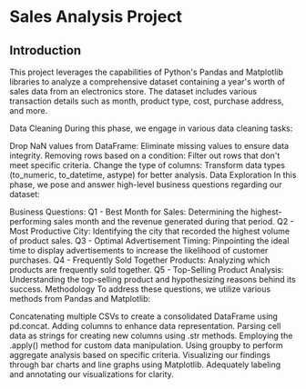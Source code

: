# Sales Analysis Project 
## Introduction
This project leverages the capabilities of Python's Pandas and Matplotlib libraries to analyze a comprehensive dataset containing a year's worth of sales data from an electronics store. The dataset includes various transaction details such as month, product type, cost, purchase address, and more.

Data Cleaning
During this phase, we engage in various data cleaning tasks:

Drop NaN values from DataFrame: Eliminate missing values to ensure data integrity.
Removing rows based on a condition: Filter out rows that don't meet specific criteria.
Change the type of columns: Transform data types (to_numeric, to_datetime, astype) for better analysis.
Data Exploration
In this phase, we pose and answer high-level business questions regarding our dataset:

Business Questions:
Q1 - Best Month for Sales: Determining the highest-performing sales month and the revenue generated during that period.
Q2 - Most Productive City: Identifying the city that recorded the highest volume of product sales.
Q3 - Optimal Advertisement Timing: Pinpointing the ideal time to display advertisements to increase the likelihood of customer purchases.
Q4 - Frequently Sold Together Products: Analyzing which products are frequently sold together.
Q5 - Top-Selling Product Analysis: Understanding the top-selling product and hypothesizing reasons behind its success.
Methodology
To address these questions, we utilize various methods from Pandas and Matplotlib:

Concatenating multiple CSVs to create a consolidated DataFrame using pd.concat.
Adding columns to enhance data representation.
Parsing cell data as strings for creating new columns using .str methods.
Employing the .apply() method for custom data manipulation.
Using groupby to perform aggregate analysis based on specific criteria.
Visualizing our findings through bar charts and line graphs using Matplotlib.
Adequately labeling and annotating our visualizations for clarity.
